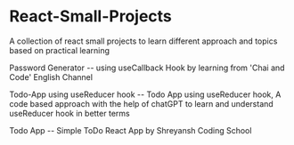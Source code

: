 # React-Small-Projects
A collection of react small projects to learn different approach and topics based on practical learning



Password Generator -- using useCallback Hook by learning from 'Chai and Code' English Channel



Todo-App using useReducer hook  -- Todo App using useReducer hook, A code based approach with the help of chatGPT to learn and understand useReducer hook in better terms



Todo App -- Simple ToDo React App by Shreyansh Coding School 
